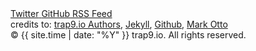<div id="footer" class="footer">
<div id="footer-social" class="footer-social">
            <a href="http://twitter.com/trap9io" title="Follow me on Twitter">
              <span>Twitter</span>
            </a>
            <a href="http://github.com/trap9/trap9.github.io" title="Follow me on GitHub">
              <span>GitHub</span>
            </a>
          <a href="/atom.xml" title="Subscribe to my RSS feed">
            <span>RSS Feed</span>
          </a>
</div>

<div id="credits">
credits to: <a href="/bios">trap9.io Authors</a>, <a href="http://jekyllrb.com" target="_blank">Jekyll</a>, <a href="https://pages.github.com" target="_blank">Github</a>, <a href="http://lanyon.getpoole.com" target="_blank">Mark Otto</a>
</div>

<div id="copyright">
          &copy; {{ site.time | date: "%Y" }} trap9.io. All rights reserved.
</div>
</div>
